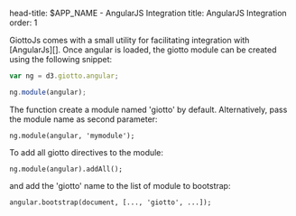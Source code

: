 head-title: $APP_NAME - AngularJS Integration
title: AngularJS Integration
order: 1


GiottoJs comes with a small utility for facilitating integration with [AngularJs][].
Once angular is loaded, the giotto module can be created using the following snippet:
```javascript
var ng = d3.giotto.angular;

ng.module(angular);
```
The function create a module named 'giotto' by default. Alternatively, pass the
module name as second parameter:

    ng.module(angular, 'mymodule');

To add all giotto directives to the module:

    ng.module(angular).addAll();

and add the 'giotto' name to the list of module to bootstrap:

    angular.bootstrap(document, [..., 'giotto', ...]);

